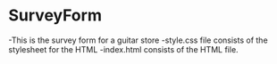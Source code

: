 # SurveyForm
-This is the survey form for a guitar store
-style.css file consists of the stylesheet for the HTML
-index.html consists of the HTML file.